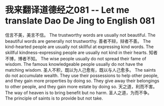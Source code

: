 # 我来翻译道德经之081 -- Let me translate Dao De Jing to English 081

信言不美，美言不信。
The trustworthy words are usually not beautiful. The beautiful words are generally not trustworthy.
善者不辩，辩者不善。
The kind-hearted people are usually not skillful at expressing kind words. The skillful kindness-expressing people are usually not kind in their hearts.
知者不博，博者不知。
The wise people usually do not spread their fame of wisdom. 
The famous knowledgeable people usually do not have the matching wisdom.
圣人不积，既以为人己愈有，既以与人己愈多。
The saints do not accumulate wealth. 
They use their possessions to help other people, and they gain more properties by doing so. 
They give away their belongings to other people, and they gain more estate by doing so.
天之道，利而不害。
The way of heaven is to bring benefit but no harm.
圣人之道，为而不争。
The principle of saints is to provide but not take.